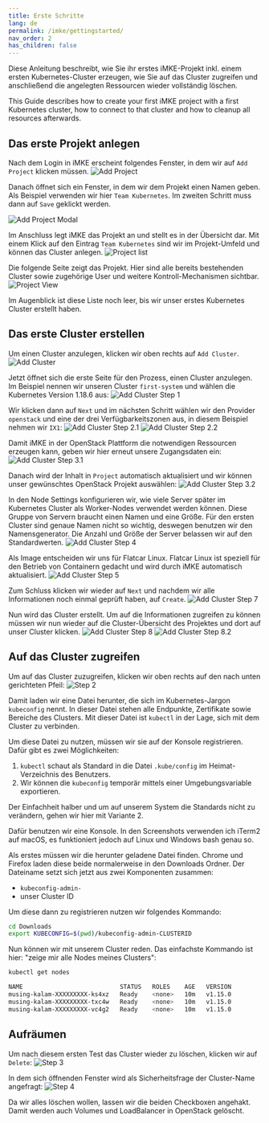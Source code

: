 ```yaml
---
title: Erste Schritte
lang: de
permalink: /imke/gettingstarted/
nav_order: 2
has_children: false
---
```


Diese Anleitung beschreibt, wie Sie ihr erstes iMKE-Projekt inkl. einem ersten
Kubernetes-Cluster erzeugen, wie Sie auf das Cluster zugreifen und anschließend
die angelegten Ressourcen wieder vollständig löschen.

This Guide describes how to create your first iMKE project with a first Kubernetes
cluster, how to connect to that cluster and how to cleanup all resources
afterwards.

## Das erste Projekt anlegen

Nach dem Login in iMKE erscheint folgendes Fenster, in dem wir auf
`Add Project` klicken müssen.
![Add Project](addproject.png)

Danach öffnet sich ein Fenster, in dem wir dem Projekt einen Namen geben.
Als Beispiel verwenden wir hier `Team Kubernetes`.
Im zweiten Schritt muss dann auf `Save` geklickt werden.

![Add Project Modal](addproject_modal.png?resize=600)

Im Anschluss legt iMKE das Projekt an und stellt es in der Übersicht dar.
Mit einem Klick auf den Eintrag `Team Kubernetes` sind wir
im Projekt-Umfeld und können das Cluster anlegen.
![Project list](projectlist.png)

Die folgende Seite zeigt das Projekt. Hier sind alle bereits
bestehenden Cluster sowie zugehörige User und weitere Kontroll-Mechanismen
sichtbar.
![Project View](projectview.png)

Im Augenblick ist diese Liste noch leer, bis wir unser erstes Kubernetes
Cluster erstellt haben.

## Das erste Cluster erstellen

Um einen Cluster anzulegen, klicken wir oben rechts auf `Add Cluster`.
![Add Cluster](projectview_addcluster.png)

Jetzt öffnet sich die erste Seite für den Prozess, einen Cluster anzulegen.
Im Beispiel nennen wir unseren Cluster `first-system` und wählen die Kubernetes
Version 1.18.6 aus:
![Add Cluster Step 1](add_step1.png)

Wir klicken dann auf `Next` und im nächsten Schritt wählen wir den Provider
`openstack` und eine der drei Verfügbarkeitszonen aus, in diesem Beispiel
nehmen wir `IX1`:
![Add Cluster Step 2.1](add_step2_1.png) ![Add Cluster Step 2.2](add_step2_2.png)

Damit iMKE in der OpenStack Plattform die notwendigen Ressourcen erzeugen kann,
geben wir hier erneut unsere Zugangsdaten ein:
![Add Cluster Step 3.1](add_step3.png)

Danach wird der Inhalt in `Project` automatisch aktualisiert und wir können
unser gewünschtes OpenStack Projekt auswählen:
![Add Cluster Step 3.2](add_step3_2.png)

In den Node Settings konfigurieren wir, wie viele Server später im Kubernetes Cluster
als Worker-Nodes verwendet werden können. Diese Gruppe von Servern braucht einen Namen und
eine Größe. Für den ersten Cluster sind genaue Namen nicht so wichtig, deswegen benutzen
wir den Namensgenerator. Die Anzahl und Größe der Server belassen wir auf den
Standardwerten.
![Add Cluster Step 4](add_step4.png)

Als Image entscheiden wir uns für Flatcar Linux. Flatcar Linux ist
speziell für den Betrieb von Containern gedacht und wird durch iMKE
automatisch aktualisiert.
![Add Cluster Step 5](add_step5.png)

Zum Schluss klicken wir wieder auf `Next` und nachdem wir alle Informationen
noch einmal geprüft haben, auf `Create`.
![Add Cluster Step 7](add_step7.png)

Nun wird das Cluster erstellt. Um auf die Informationen zugreifen zu können müssen
wir nun wieder auf die Cluster-Übersicht des Projektes und dort auf unser Cluster
klicken.
![Add Cluster Step 8](add_step8.png)
![Add Cluster Step 8.2](add_step8_2.png)

## Auf das Cluster zugreifen

Um auf das Cluster zuzugreifen, klicken wir oben rechts
auf den nach unten gerichteten Pfeil:
![Step 2](connect_2.png)

Damit laden wir eine Datei herunter, die sich im Kubernetes-Jargon
`kubeconfig` nennt. In dieser Datei stehen alle Endpunkte,
Zertifikate sowie Bereiche des Clusters. Mit dieser Datei ist
`kubectl`  in der Lage, sich mit dem Cluster zu verbinden.

Um diese Datei zu nutzen, müssen wir sie auf der Konsole
registrieren. Dafür gibt es zwei Möglichkeiten:

1. `kubectl` schaut als Standard in die Datei `.kube/config`
    im Heimat-Verzeichnis des Benutzers.
2. Wir können die `kubeconfig` temporär mittels einer Umgebungsvariable
    exportieren.

Der Einfachheit halber und um auf unserem System die Standards
nicht zu verändern, gehen wir hier mit Variante 2.

Dafür benutzen wir eine Konsole. In den Screenshots verwenden
ich iTerm2 auf macOS, es funktioniert jedoch auf Linux und Windows
bash genau so.

Als erstes müssen wir die herunter geladene Datei finden.
Chrome und Firefox laden diese beide normalerweise in den Downloads
Ordner. Der Dateiname setzt sich jetzt aus zwei Komponenten zusammen:

* `kubeconfig-admin-`
* unser Cluster ID

Um diese dann zu registrieren nutzen wir folgendes Kommando:

```bash
cd Downloads
export KUBECONFIG=$(pwd)/kubeconfig-admin-CLUSTERID
```

Nun können wir mit unserem Cluster reden. Das einfachste Kommando ist
hier: "zeige mir alle Nodes meines Clusters":

```bash
kubectl get nodes

NAME                           STATUS   ROLES    AGE   VERSION
musing-kalam-XXXXXXXXX-ks4xz   Ready    <none>   10m   v1.15.0
musing-kalam-XXXXXXXXX-txc4w   Ready    <none>   10m   v1.15.0
musing-kalam-XXXXXXXXX-vc4g2   Ready    <none>   10m   v1.15.0
```

## Aufräumen

Um nach diesem ersten Test das Cluster wieder zu löschen, klicken wir auf `Delete`:
![Step 3](delete_3.png)

In dem sich öffnenden Fenster wird als Sicherheitsfrage
der Cluster-Name angefragt:
![Step 4](delete_4.png)

Da wir alles löschen wollen, lassen wir die beiden Checkboxen
angehakt. Damit werden auch Volumes und LoadBalancer in
OpenStack gelöscht.
